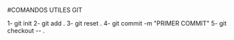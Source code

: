 #COMANDOS UTILES GIT

1- git init
2- git add .
3- git reset .
4- git commit -m "PRIMER COMMIT"
5- git checkout -- .